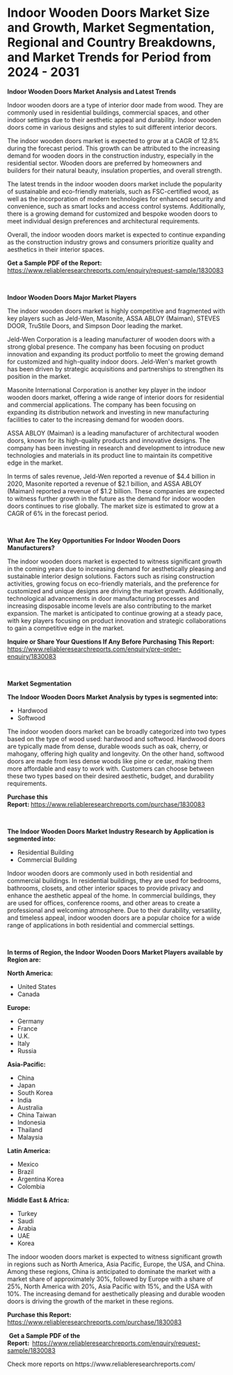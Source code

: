 <p><h1>Indoor Wooden Doors Market Size and Growth, Market Segmentation, Regional and Country Breakdowns, and Market Trends for Period from 2024 -  2031</h1></p><p><strong>Indoor Wooden Doors Market Analysis and Latest Trends</strong></p>
<p><p>Indoor wooden doors are a type of interior door made from wood. They are commonly used in residential buildings, commercial spaces, and other indoor settings due to their aesthetic appeal and durability. Indoor wooden doors come in various designs and styles to suit different interior decors.</p><p>The indoor wooden doors market is expected to grow at a CAGR of 12.8% during the forecast period. This growth can be attributed to the increasing demand for wooden doors in the construction industry, especially in the residential sector. Wooden doors are preferred by homeowners and builders for their natural beauty, insulation properties, and overall strength.</p><p>The latest trends in the indoor wooden doors market include the popularity of sustainable and eco-friendly materials, such as FSC-certified wood, as well as the incorporation of modern technologies for enhanced security and convenience, such as smart locks and access control systems. Additionally, there is a growing demand for customized and bespoke wooden doors to meet individual design preferences and architectural requirements.</p><p>Overall, the indoor wooden doors market is expected to continue expanding as the construction industry grows and consumers prioritize quality and aesthetics in their interior spaces.</p></p>
<p><strong>Get a Sample PDF of the Report:&nbsp;</strong> <a href="https://www.reliableresearchreports.com/enquiry/request-sample/1830083">https://www.reliableresearchreports.com/enquiry/request-sample/1830083</a></p>
<p>&nbsp;</p>
<p><strong>Indoor Wooden Doors Major Market Players</strong></p>
<p><p>The indoor wooden doors market is highly competitive and fragmented with key players such as Jeld-Wen, Masonite, ASSA ABLOY (Maiman), STEVES DOOR, TruStile Doors, and Simpson Door leading the market. </p><p>Jeld-Wen Corporation is a leading manufacturer of wooden doors with a strong global presence. The company has been focusing on product innovation and expanding its product portfolio to meet the growing demand for customized and high-quality indoor doors. Jeld-Wen's market growth has been driven by strategic acquisitions and partnerships to strengthen its position in the market.</p><p>Masonite International Corporation is another key player in the indoor wooden doors market, offering a wide range of interior doors for residential and commercial applications. The company has been focusing on expanding its distribution network and investing in new manufacturing facilities to cater to the increasing demand for wooden doors.</p><p>ASSA ABLOY (Maiman) is a leading manufacturer of architectural wooden doors, known for its high-quality products and innovative designs. The company has been investing in research and development to introduce new technologies and materials in its product line to maintain its competitive edge in the market.</p><p>In terms of sales revenue, Jeld-Wen reported a revenue of $4.4 billion in 2020, Masonite reported a revenue of $2.1 billion, and ASSA ABLOY (Maiman) reported a revenue of $1.2 billion. These companies are expected to witness further growth in the future as the demand for indoor wooden doors continues to rise globally. The market size is estimated to grow at a CAGR of 6% in the forecast period.</p></p>
<p>&nbsp;</p>
<p><strong>What Are The Key Opportunities For Indoor Wooden Doors Manufacturers?</strong></p>
<p><p>The indoor wooden doors market is expected to witness significant growth in the coming years due to increasing demand for aesthetically pleasing and sustainable interior design solutions. Factors such as rising construction activities, growing focus on eco-friendly materials, and the preference for customized and unique designs are driving the market growth. Additionally, technological advancements in door manufacturing processes and increasing disposable income levels are also contributing to the market expansion. The market is anticipated to continue growing at a steady pace, with key players focusing on product innovation and strategic collaborations to gain a competitive edge in the market.</p></p>
<p><strong>Inquire or Share Your Questions If Any Before Purchasing This Report:</strong> <a href="https://www.reliableresearchreports.com/enquiry/pre-order-enquiry/1830083">https://www.reliableresearchreports.com/enquiry/pre-order-enquiry/1830083</a></p>
<p>&nbsp;</p>
<p><strong>Market Segmentation</strong></p>
<p><strong>The Indoor Wooden Doors Market Analysis by types is segmented into:</strong></p>
<p><ul><li>Hardwood</li><li>Softwood</li></ul></p>
<p><p>The indoor wooden doors market can be broadly categorized into two types based on the type of wood used: hardwood and softwood. Hardwood doors are typically made from dense, durable woods such as oak, cherry, or mahogany, offering high quality and longevity. On the other hand, softwood doors are made from less dense woods like pine or cedar, making them more affordable and easy to work with. Customers can choose between these two types based on their desired aesthetic, budget, and durability requirements.</p></p>
<p><strong>Purchase this Report:&nbsp;</strong><a href="https://www.reliableresearchreports.com/purchase/1830083">https://www.reliableresearchreports.com/purchase/1830083</a></p>
<p>&nbsp;</p>
<p><strong>The Indoor Wooden Doors Market Industry Research by Application is segmented into:</strong></p>
<p><ul><li>Residential Building</li><li>Commercial Building</li></ul></p>
<p><p>Indoor wooden doors are commonly used in both residential and commercial buildings. In residential buildings, they are used for bedrooms, bathrooms, closets, and other interior spaces to provide privacy and enhance the aesthetic appeal of the home. In commercial buildings, they are used for offices, conference rooms, and other areas to create a professional and welcoming atmosphere. Due to their durability, versatility, and timeless appeal, indoor wooden doors are a popular choice for a wide range of applications in both residential and commercial settings.</p></p>
<p>&nbsp;</p>
<p><strong>In terms of Region, the Indoor Wooden Doors Market Players available by Region are:</strong></p>
<p>
    <p> <strong> North America: </strong>
        <ul>
            <li>United States</li>
            <li>Canada</li>
        </ul>
        </p> 
    <p> <strong> Europe: </strong>
        <ul>
            <li>Germany</li>
            <li>France</li>
            <li>U.K.</li>
            <li>Italy</li>
            <li>Russia</li>
        </ul>
        </p> 
    <p> <strong> Asia-Pacific: </strong>
        <ul>
            <li>China</li>
            <li>Japan</li>
            <li>South Korea</li>
            <li>India</li>
            <li>Australia</li>
            <li>China Taiwan</li>
            <li>Indonesia</li>
            <li>Thailand</li>
            <li>Malaysia</li>
        </ul>
        </p> 
    <p> <strong> Latin America: </strong>
        <ul>
            <li>Mexico</li>
            <li>Brazil</li>
            <li>Argentina Korea</li>
            <li>Colombia</li>
        </ul>
        </p> 
    <p> <strong> Middle East & Africa: </strong>
        <ul>
            <li>Turkey</li>
            <li>Saudi</li>
            <li>Arabia</li>
            <li>UAE</li>
            <li>Korea</li>
        </ul>
    </p>
    </p>
<p><p>The indoor wooden doors market is expected to witness significant growth in regions such as North America, Asia Pacific, Europe, the USA, and China. Among these regions, China is anticipated to dominate the market with a market share of approximately 30%, followed by Europe with a share of 25%, North America with 20%, Asia Pacific with 15%, and the USA with 10%. The increasing demand for aesthetically pleasing and durable wooden doors is driving the growth of the market in these regions.</p></p>
<p><strong>Purchase this Report: </strong><a href="https://www.reliableresearchreports.com/purchase/1830083">https://www.reliableresearchreports.com/purchase/1830083</a></p>
<p>&nbsp;<strong>Get a Sample PDF of the Report:&nbsp;&nbsp;</strong><a href="https://www.reliableresearchreports.com/enquiry/request-sample/1830083">https://www.reliableresearchreports.com/enquiry/request-sample/1830083</a></p>
<p><strong></strong></p>
<p>Check more reports on https://www.reliableresearchreports.com/</p>
